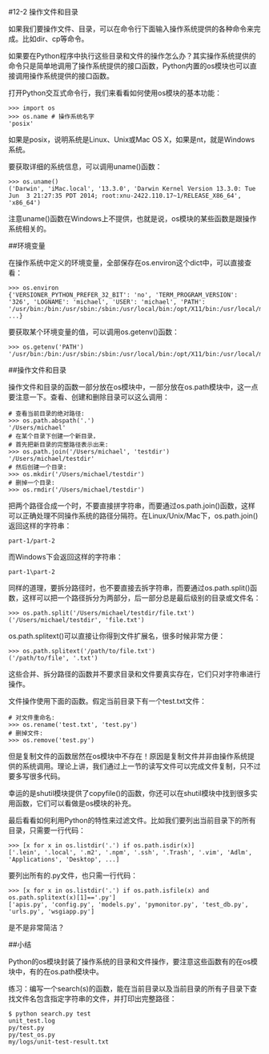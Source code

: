 #12-2 操作文件和目录


如果我们要操作文件、目录，可以在命令行下面输入操作系统提供的各种命令来完成。比如dir、cp等命令。

如果要在Python程序中执行这些目录和文件的操作怎么办？其实操作系统提供的命令只是简单地调用了操作系统提供的接口函数，Python内置的os模块也可以直接调用操作系统提供的接口函数。

打开Python交互式命令行，我们来看看如何使用os模块的基本功能：

	>>> import os
	>>> os.name # 操作系统名字
	'posix'
如果是posix，说明系统是Linux、Unix或Mac OS X，如果是nt，就是Windows系统。

要获取详细的系统信息，可以调用uname()函数：

	>>> os.uname()
	('Darwin', 'iMac.local', '13.3.0', 'Darwin Kernel Version 13.3.0: Tue Jun  3 21:27:35 PDT 2014; root:xnu-2422.110.17~1/RELEASE_X86_64', 'x86_64')
注意uname()函数在Windows上不提供，也就是说，os模块的某些函数是跟操作系统相关的。

##环境变量

在操作系统中定义的环境变量，全部保存在os.environ这个dict中，可以直接查看：

	>>> os.environ
	{'VERSIONER_PYTHON_PREFER_32_BIT': 'no', 'TERM_PROGRAM_VERSION': '326', 'LOGNAME': 'michael', 'USER': 'michael', 'PATH': '/usr/bin:/bin:/usr/sbin:/sbin:/usr/local/bin:/opt/X11/bin:/usr/local/mysql/bin', ...}
要获取某个环境变量的值，可以调用os.getenv()函数：

	>>> os.getenv('PATH')
	'/usr/bin:/bin:/usr/sbin:/sbin:/usr/local/bin:/opt/X11/bin:/usr/local/mysql/bin'
##操作文件和目录

操作文件和目录的函数一部分放在os模块中，一部分放在os.path模块中，这一点要注意一下。查看、创建和删除目录可以这么调用：

	# 查看当前目录的绝对路径:
	>>> os.path.abspath('.')
	'/Users/michael'
	# 在某个目录下创建一个新目录，
	# 首先把新目录的完整路径表示出来:
	>>> os.path.join('/Users/michael', 'testdir')
	'/Users/michael/testdir'
	# 然后创建一个目录:
	>>> os.mkdir('/Users/michael/testdir')
	# 删掉一个目录:
	>>> os.rmdir('/Users/michael/testdir')
把两个路径合成一个时，不要直接拼字符串，而要通过os.path.join()函数，这样可以正确处理不同操作系统的路径分隔符。在Linux/Unix/Mac下，os.path.join()返回这样的字符串：

	part-1/part-2
而Windows下会返回这样的字符串：

	part-1\part-2
同样的道理，要拆分路径时，也不要直接去拆字符串，而要通过os.path.split()函数，这样可以把一个路径拆分为两部分，后一部分总是最后级别的目录或文件名：

	>>> os.path.split('/Users/michael/testdir/file.txt')
	('/Users/michael/testdir', 'file.txt')
os.path.splitext()可以直接让你得到文件扩展名，很多时候非常方便：

	>>> os.path.splitext('/path/to/file.txt')
	('/path/to/file', '.txt')
这些合并、拆分路径的函数并不要求目录和文件要真实存在，它们只对字符串进行操作。

文件操作使用下面的函数。假定当前目录下有一个test.txt文件：

	# 对文件重命名:
	>>> os.rename('test.txt', 'test.py')
	# 删掉文件:
	>>> os.remove('test.py')
但是复制文件的函数居然在os模块中不存在！原因是复制文件并非由操作系统提供的系统调用。理论上讲，我们通过上一节的读写文件可以完成文件复制，只不过要多写很多代码。

幸运的是shutil模块提供了copyfile()的函数，你还可以在shutil模块中找到很多实用函数，它们可以看做是os模块的补充。

最后看看如何利用Python的特性来过滤文件。比如我们要列出当前目录下的所有目录，只需要一行代码：

	>>> [x for x in os.listdir('.') if os.path.isdir(x)]
	['.lein', '.local', '.m2', '.npm', '.ssh', '.Trash', '.vim', 'Adlm', 'Applications', 'Desktop', ...]
要列出所有的.py文件，也只需一行代码：

	>>> [x for x in os.listdir('.') if os.path.isfile(x) and os.path.splitext(x)[1]=='.py']
	['apis.py', 'config.py', 'models.py', 'pymonitor.py', 'test_db.py', 'urls.py', 'wsgiapp.py']
是不是非常简洁？

##小结

Python的os模块封装了操作系统的目录和文件操作，要注意这些函数有的在os模块中，有的在os.path模块中。

练习：编写一个search(s)的函数，能在当前目录以及当前目录的所有子目录下查找文件名包含指定字符串的文件，并打印出完整路径：

	$ python search.py test
	unit_test.log
	py/test.py
	py/test_os.py
	my/logs/unit-test-result.txt